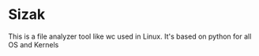 # Sizak
This is a file analyzer tool like wc used in Linux. It's based on python for all OS and Kernels
